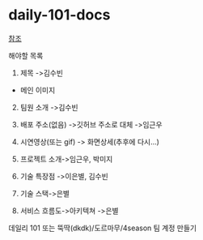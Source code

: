 # daily-101-docs

[참조](https://github.com/boostcamp-2020/Project16-B-Account-Book)

해야할 목록
1. 제목 ->김수빈
  - 메인 이미지
2. 팀원 소개 ->김수빈
3. 배포 주소(없음) ->깃허브 주소로 대체 ->임근우


4. 시연영상(또는 gif) -> 화면상세(추후에 다시...)
5. 프로젝트 소개->임근우, 박미지
6. 기술 특장점 ->이은별, 김수빈


7. 기술 스택->은별
8. 서비스 흐름도->아키텍쳐 ->은별


데일리 101 또는 뚝딱(dkdk)/도르마무/4season 팀 계정 만들기
